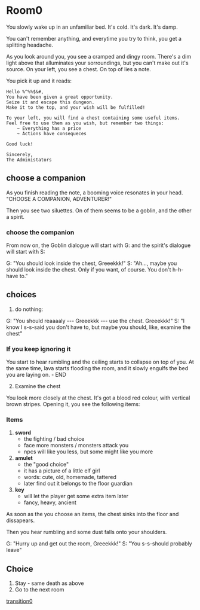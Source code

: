 # Room0

You slowly wake up in an unfamiliar bed. It's cold. It's dark. It's damp.

You can't remember anything, and everytime you try to think, you get a splitting headache.

As you look around you, you see a cramped and dingy room. There's a dim light above that alluminates your
sorroundings, but you can't make out it's source. On your left, you see a chest. On top of lies a note.

You pick it up and it reads:
```
Hello %^%%$&#,
You have been given a great opportunity.
Seize it and escape this dungeon.
Make it to the top, and your wish will be fulfilled!

To your left, you will find a chest containing some useful items.
Feel free to use them as you wish, but remember two things:
    ~ Everything has a price
    ~ Actions have consequeces

Good luck!

Sincerely,
The Administators
```

## choose a companion
As you finish reading the note, a booming voice resonates in your head.
"CHOOSE A COMPANION, ADVENTURER!"

Then you see two siluettes. On of them seems to be a goblin, and the other a spirit.

### choose the companion
From now on, the Goblin dialogue will start with G: and the spirit's dialogue will start with S:

G: "You should look inside the chest, Greeekkk!"
S: "Ah..., maybe you should look inside the chest. Only if you want, of course. You don't h-h-have to."

## choices
1. do nothing:

G: "You should reaaaaly --- Greeekkk --- use the chest. Greeekkk!"
S: "I know I s-s-said you don't have to, but maybe you should, like, examine the chest"

### If you keep ignoring it
You start to hear rumbling and the ceiling starts to collapse on top of you. At the same time, lava starts
flooding the room, and it slowly engulfs the bed you are laying on. - END

2. Examine the chest

You look more closely at the chest. It's got a blood red colour, with vertical brown stripes.
Opening it, you see the following items:

### Items
1. **sword**
    - the fighting / bad choice
    - face more monsters / monsters attack you
    - npcs will like you less, but some might like you more
2. **amulet**
    - the "good choice"
    - it has a picture of a little elf girl
    - words: cute, old, homemade, tattered
    - later find out it belongs to the floor guardian
3. **key**
    - will let the player get some extra item later
    - fancy, heavy, ancient

As soon as the you choose an items, the chest sinks into the floor and dissapears.

Then you hear rumbling and some dust falls onto your shoulders.

G: "Hurry up and get out the room, Greeekkk!"
S: "You s-s-should probably leave"

## Choice
1. Stay - same death as above
2. Go to the next room

[transition0](transition0.md)
